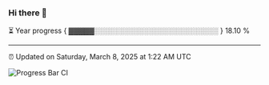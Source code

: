 ### Hi there 👋

⏳ Year progress { ▓▓▓▓▓░░░░░░░░░░░░░░░░░░░░░░░░░ } 18.10 %

---

⏰ Updated on Saturday, March 8, 2025 at 1:22 AM UTC

![Progress Bar CI](https://github.com/arthurbuhl/arthurbuhl/workflows/Progress%20Bar%20CI/badge.svg)
